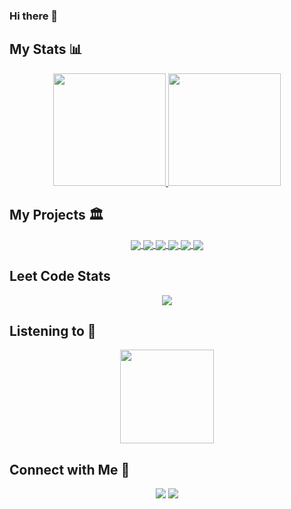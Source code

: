 ### Hi there 👋

<!--
**hamzzgab/hamzzgab** is a ✨ _special_ ✨ repository because its `README.md` (this file) appears on your GitHub profile.

Here are some ideas to get you started:

- 🔭 I’m currently working on ...
- 🌱 I’m currently learning ...
- 👯 I’m looking to collaborate on ...
- 🤔 I’m looking for help with ...
- 💬 Ask me about ...
- 📫 How to reach me: ...
- 😄 Pronouns: ...
- ⚡ Fun fact: ...
-->
## My Stats 📊
<p align="center">
<a href="https://github.com/AVS1508">
  <img height="180em" src="https://github-readme-stats.vercel.app/api?username=hamzzgab&show_icons=true&theme=radical" />
  <img height="180em" src="https://github-readme-stats-eight-theta.vercel.app/api/top-langs/?username=hamzzgab&theme=radical&layout=compact" />
</a>
</p>
<!-- 
## I'm Currently Working on 📚
<p>
  Myself
</p> -->

## My Projects 🏛️
<p align="center">  
  <a href="https://github.com/hamzzgab/MenaceOfTheSeagull">
    <img align="center" src="https://github-readme-stats.vercel.app/api/pin/?username=hamzzgab&repo=MenaceOfTheSeagull&theme=dark&hide_border=true&no-bg=true&no-frame=true" />
  </a>

  <a href="https://github.com/hamzzgab/Real-Time-Rendering">
    <img align="center" src="https://github-readme-stats.vercel.app/api/pin/?username=hamzzgab&repo=Real-Time-Rendering&theme=dark&hide_border=true&no-bg=true&no-frame=true" />
  </a>

  <a href="https://github.com/hamzzgab/Real-Time-Animation">
    <img align="center" src="https://github-readme-stats.vercel.app/api/pin/?username=hamzzgab&repo=Real-Time-Animation&theme=dark&hide_border=true&no-bg=true&no-frame=true" />
  </a>

  <a href="https://github.com/hamzzgab/Airbnb-Rating-Prediction">
    <img align="center" src="https://github-readme-stats.vercel.app/api/pin/?username=hamzzgab&repo=Airbnb-Rating-Prediction&theme=dark&hide_border=true&no-bg=true&no-frame=true" />
  </a>

  <a href="https://github.com/hamzzgab/3DTicTacToe">
    <img align="center" src="https://github-readme-stats.vercel.app/api/pin/?username=hamzzgab&repo=3DTicTacToe&theme=dark&hide_border=true&no-bg=true&no-frame=true" />
  </a>

  <a href="https://github.com/siddhshenoy/Song-Recommendation-System">
    <img align="center" src="https://github-readme-stats.vercel.app/api/pin/?username=siddhshenoy&repo=Song-Recommendation-System&theme=dark&hide_border=true&no-bg=true&no-frame=true" />
  </a>
<p>

  
  
## Leet Code Stats
<p align="center">
  <img src="https://leetcard.jacoblin.cool/hamzajg16_?border=0&radius=20&ext=heatmap"/>
 </p>

## Listening to 🎵
<p align="center">
<img height="150em" src="https://spotify-github-profile.vercel.app/api/view?uid=31yzqermbzndvgoxuhxjtb22lypy&cover_image=true&theme=novatorem&show_offline=false&background_color=121212&interchange=false&bar_color=53b14f&bar_color_cover=false" />
</p>

## Connect with Me 🤝
<p align="center">
<a href="https://www.linkedin.com/in/hamza-gabajiwala"><img src="https://img.shields.io/badge/-Hamza%20Gabajiwala-0077B5?style=flat-square&logo=Linkedin&logoColor=white"/></a>
<a href="mailto:hamzajg16@gmail.com"><img src="https://img.shields.io/badge/-hamzajg16@gmail.com-D14836?style=flat-square&logo=Gmail&logoColor=white"/></a>
